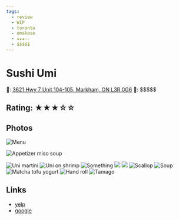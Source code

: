 ```yaml
---
tags:
  - review
  - WIP
  - toronto
  - omakase
  - ★★★☆☆
  - $$$$$
---
```


# Sushi Umi

📌: [3621 Hwy 7 Unit 104-105, Markham, ON L3R 0G6](https://maps.app.goo.gl/7ASWPJjDH48aYgsM8)
💸: \$\$\$\$\$

## Rating: ★★★☆☆



## Photos

![Menu](https://res.cloudinary.com/drwjkxxud/image/upload/v1721090823/sushi_umi_0_g3qqqp.jpg)

![Appetizer miso soup](https://media.discordapp.net/attachments/1259711992847929372/1259724596718993499/312DB27D-A7C9-46D2-AB8D-AFD9D397EAAA.jpg?ex=668cb974&is=668b67f4&hm=c539695d2eb9e3d42a98158157112edcd2350b497ddd2ef757f512559b6ec249&=&format=webp&width=810&height=1080)

![Uni martini](https://media.discordapp.net/attachments/1259711992847929372/1259724722896371793/0AFB1462-82F4-47DE-BE41-9C181D8BE266.jpg?ex=668cb992&is=668b6812&hm=ca2e3c03ddbf721d89ff58dd211e352c8cf5793d0c210d6aaf3638e932688559&=&format=webp&width=810&height=1080)
![Uni on shrimp](https://media.discordapp.net/attachments/1259711992847929372/1259724729389158520/CEF0DE48-5204-4116-AFAF-2C1DE1EDFDBC.jpg?ex=668cb994&is=668b6814&hm=870c03a95294fdaf5df3d8fc6b29f9e111df98db536f623231181e45875feb64&=&format=webp&width=810&height=1080)
![Something](https://media.discordapp.net/attachments/1259711992847929372/1259724727765831700/4F363132-792A-4A08-A8EF-22801E20236E.jpg?ex=668cb993&is=668b6813&hm=0e2f0f7158bbd9b5fb1e3c8965caa3ceb277fdf66ac59d022f314716258eef1b&=&format=webp&width=810&height=1080)
![](https://media.discordapp.net/attachments/1259711992847929372/1259724726222454828/BC5FF2A0-9F20-4D63-B1C5-A0924FC917DC.jpg?ex=668cb993&is=668b6813&hm=07ee64faf190c2fc359e52a5b0df55480e39cbe8b7012f3a650d7c54260da0c5&=&format=webp&width=810&height=1080)
![](https://media.discordapp.net/attachments/1259711992847929372/1259724724511178843/337247BA-4A32-4452-98E7-A4502952C4FC.jpg?ex=668cb992&is=668b6812&hm=da7388f0440cf23a240b74b4c72e49c88811f36be20863ad063d3ab15b8265be&=&format=webp&width=810&height=1080)
![Scallop](https://media.discordapp.net/attachments/1259711992847929372/1259724730831863839/80959994-48C0-4050-8AB4-AD64EEC3E2B5.jpg?ex=668cb994&is=668b6814&hm=83e3c24e323f31cbf5d7eaaabaeb47c0da71b11f96b35dafe70498ac02904f06&=&format=webp&width=810&height=1080)
![Soup](https://media.discordapp.net/attachments/1259711992847929372/1259724732442476554/343D3D17-64C5-4887-8BC4-EEA64EEB4F8D.jpg?ex=668cb994&is=668b6814&hm=2fe8df381d702f1f88b1d5b8397c4b59f33e0d1d7ad6f5a2d7cae181565736f2&=&format=webp&width=810&height=1080)
![Matcha tofu yogurt](https://media.discordapp.net/attachments/1259711992847929372/1259724598388330566/0A4E9ED8-50A8-4E5F-A106-4C38F6C157F6.jpg?ex=668cb974&is=668b67f4&hm=5c0719239f0ff8fcfdbd615d6f398ac581067f4d767c91d19aed38e349b27c8e&=&format=webp&width=810&height=1080)
![Hand roll](https://media.discordapp.net/attachments/1259711992847929372/1259724721520509029/216275D6-2191-4440-88B3-E5E417558AF7.jpg?ex=668cb992&is=668b6812&hm=45b8952eb99a510aa050ea5ffaa9c2d086057c98fb898f92cb8105467a3a9a4c&=&format=webp&width=810&height=1080)
![Tamago](https://media.discordapp.net/attachments/1259711992847929372/1259724720065089667/7BD60E97-306C-4B11-972D-3EB1894B8F47.jpg?ex=668cb991&is=668b6811&hm=6d380e2f314bdbe42a9d3b495e6bfe3b1c57ee7be19d7671249c0ca8fe4cb66c&=&format=webp&width=810&height=1080)

## Links

- [yelp]()
- [google]()